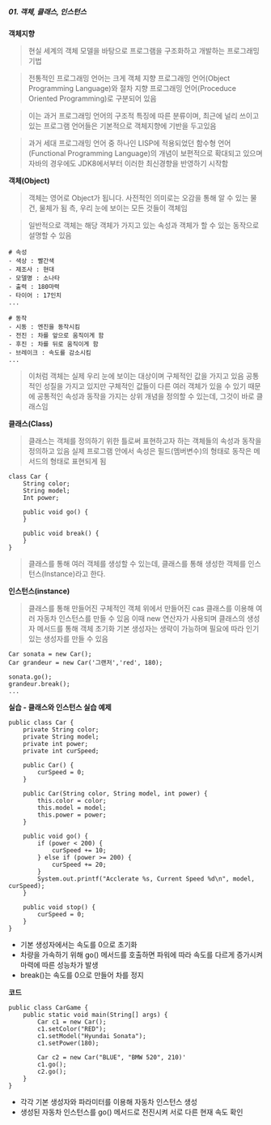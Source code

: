 ##### 01. 객체, 클래스, 인스턴스

**객체지향**

> 현실 세계의 객체 모델을 바탕으로 프로그램을 구조화하고 개발하는 프로그래밍 기법

> 전통적인 프로그래밍 언어는 크게 객체 지향 프로그래밍 언어(Object Programming Language)와 절차 지향 프로그래밍 언어(Proceduce Oriented Programming)로 구분되어 있음

> 이는 과거 프로그래밍 언어의 구조적 특징에 따른 분류이며, 최근에 널리 쓰이고 있는 프로그램 언어들은 기본적으로 객체지향에 기반을 두고있음

> 과거 세대 프로그래밍 언어 중 하나인 LISP에 적용되었던 함수형 언어(Functional Programming Language)의 개념이 보편적으로 확대되고 있으며 자바의 경우에도 JDK8에서부터 이러한 최신경향을 반영하기 시작함


**객체(Object)**

> 객체는 영어로 Object가 됩니다.
> 사전적인 의미로는 오감을 통해 알 수 있는 물건, 물체가 됨
> 측, 우리 눈에 보이는 모든 것들이 객체임

> 일반적으로 객체는 해당 객체가 가지고 있는 속성과 객체가 할 수 있는 동작으로 설명할 수 있음

    # 속성
    - 색상 : 빨간색
    - 제조사 : 현대
    - 모델명 : 소나타
    - 출력 : 180마력
    - 타이어 : 17인치
    ...
    
    # 동작
    - 시동 : 엔진을 동작시킴
    - 전진 : 차를 앞으로 움직이게 함
    - 후진 : 차를 뒤로 움직이게 함
    - 브레이크 : 속도를 감소시킴
    ...

> 이처럼 객체는 실제 우리 눈에 보이는 대상이며 구체적인 값을 가지고 있음
> 공통적인 성질을 가지고 있지만 구체적인 값들이 다른 여러 객체가 있을 수 있기 때문에 공통적인 속성과 동작을 가지는 상위 개념을 정의할 수 있는데, 그것이 바로 클래스임

**클래스(Class)**

> 클래스는 객체를 정의하기 위한 틀로써 표현하고자 하는 객체들의 속성과 동작을 정의하고 있음
> 실제 프로그램 안에서 속성은 필드(멤버변수)의 형태로 동작은 메서드의 형태로 표현되게 됨

    class Car {
	    String color;
	    String model;
	    Int power;
	    
	    public void go() {
	    }
	    
	    public void break() {
	    }
	}

> 클래스를 통해 여러 객체를 생성할 수 있는데, 클래스를 통해 생성한 객체를 인스턴스(Instance)라고 한다.


**인스턴스(instance)**

> 클래스를 통해 만들어진 구체적인 객체
> 위에서 만들어진 cas 클래스를 이용해 여러 자동차 인스턴스를 만들 수 있음
> 이때 new 연산자가 사용되며 클래스의 생성자 메서드를 통해 객체 초기화
> 기본 생성자는 생략이 가능하며 필요에 따라 인기 있는 생성자를 만들 수 있음

    Car sonata = new Car();
    Car grandeur = new Car('그랜저','red', 180);
    
    sonata.go();
    grandeur.break();
    ...


**실습 - 클래스와 인스턴스 실습 예제**

    public class Car {
	    private String color;
	    private String model;
	    private int power;
	    private int curSpeed;
	    
	    public Car() {
		    curSpeed = 0;
		}
		
		public Car(String color, String model, int power) {
			this.color = color;
			this.model = model;
			this.power = power;
		}
		
		public void go() {
			if (power < 200) {
				curSpeed += 10;
			} else if (power >= 200) {
				curSpeed += 20;
			}
			System.out.printf("Acclerate %s, Current Speed %d\n", model, curSpeed);
		}
		
		public void stop() {
			curSpeed = 0;
		}
	}

- 기본 생성자에서는 속도를 0으로 초기화
- 차량을 가속하기 위해 go() 메서드를 호출하면 파워에 따라 속도를 다르게 증가시켜 마력에 따른 성능차가 발생
- break()는 속도를 0으로 만들어 차를 정지

**코드**

    public class CarGame {
	    public static void main(String[] args) {
		    Car c1 = new Car();
		    c1.setColor("RED");
		    c1.setModel("Hyundai Sonata");
		    c1.setPower(180);
		    
		    Car c2 = new Car("BLUE", "BMW 520", 210)'
		    c1.go();
		    c2.go();
		}
	}

- 각각 기본 생성자와 파라미터를 이용해 자동차 인스턴스 생성
- 생성된 자동차 인스턴스를 go() 메서드로 전진시켜 서로 다른 현재 속도 확인
